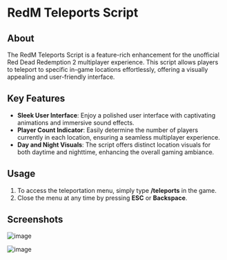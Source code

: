 # RedM Teleports Script

## About

The RedM Teleports Script is a feature-rich enhancement for the unofficial Red Dead Redemption 2 multiplayer experience. This script allows players to teleport to specific in-game locations effortlessly, offering a visually appealing and user-friendly interface.

## Key Features

- **Sleek User Interface**: Enjoy a polished user interface with captivating animations and immersive sound effects.
- **Player Count Indicator**: Easily determine the number of players currently in each location, ensuring a seamless multiplayer experience.
- **Day and Night Visuals**: The script offers distinct location visuals for both daytime and nighttime, enhancing the overall gaming ambiance.

## Usage

1. To access the teleportation menu, simply type **/teleports** in the game.
2. Close the menu at any time by pressing **ESC** or **Backspace**.

## Screenshots

![image](https://github.com/draobrehtom/redm-teleports/assets/6503721/df2cf084-edfc-410b-a877-01af040b5d7f)

![image](https://github.com/draobrehtom/redm-teleports/assets/6503721/93394487-dca3-4cf9-92d8-c18b29b8908b)

